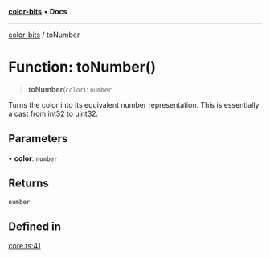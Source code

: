 [**color-bits**](../README.md) • **Docs**

***

[color-bits](../README.md) / toNumber

# Function: toNumber()

> **toNumber**(`color`): `number`

Turns the color into its equivalent number representation.
This is essentially a cast from int32 to uint32.

## Parameters

• **color**: `number`

## Returns

`number`

## Defined in

[core.ts:41](https://github.com/romgrk/color-bits/blob/46654221c2bd18a43f39bdeed108b1969f1dad41/src/core.ts#L41)

